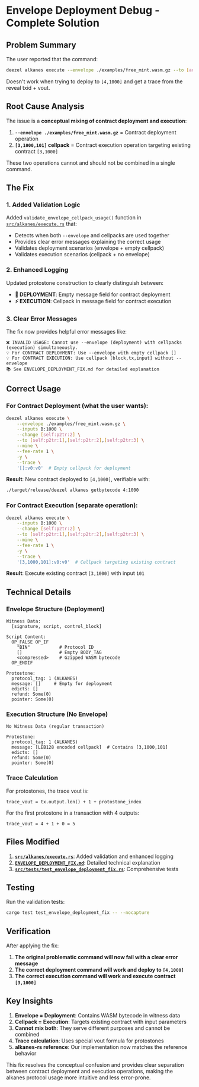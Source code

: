 # Envelope Deployment Debug - Complete Solution

## Problem Summary

The user reported that the command:
```bash
deezel alkanes execute --envelope ./examples/free_mint.wasm.gz --to [addr] '[3,1000,101]:v0:v0'
```

Doesn't work when trying to deploy to `[4,1000]` and get a trace from the reveal txid + vout.

## Root Cause Analysis

The issue is a **conceptual mixing of contract deployment and execution**:

1. **`--envelope ./examples/free_mint.wasm.gz`** = Contract deployment operation
2. **`[3,1000,101]` cellpack** = Contract execution operation targeting existing contract `[3,1000]`

These two operations cannot and should not be combined in a single command.

## The Fix

### 1. Added Validation Logic

Added `validate_envelope_cellpack_usage()` function in [`src/alkanes/execute.rs`](src/alkanes/execute.rs:305) that:

- Detects when both `--envelope` and cellpacks are used together
- Provides clear error messages explaining the correct usage
- Validates deployment scenarios (envelope + empty cellpack)
- Validates execution scenarios (cellpack + no envelope)

### 2. Enhanced Logging

Updated protostone construction to clearly distinguish between:
- **🚀 DEPLOYMENT**: Empty message field for contract deployment
- **⚡ EXECUTION**: Cellpack in message field for contract execution

### 3. Clear Error Messages

The fix now provides helpful error messages like:
```
❌ INVALID USAGE: Cannot use --envelope (deployment) with cellpacks (execution) simultaneously.
💡 For CONTRACT DEPLOYMENT: Use --envelope with empty cellpack []
💡 For CONTRACT EXECUTION: Use cellpack [block,tx,input] without --envelope
📚 See ENVELOPE_DEPLOYMENT_FIX.md for detailed explanation
```

## Correct Usage

### For Contract Deployment (what the user wants):
```bash
deezel alkanes execute \
    --envelope ./examples/free_mint.wasm.gz \
    --inputs B:1000 \
    --change [self:p2tr:2] \
    --to [self:p2tr:1],[self:p2tr:2],[self:p2tr:3] \
    --mine \
    --fee-rate 1 \
    -y \
    --trace \
    '[]:v0:v0'  # Empty cellpack for deployment
```

**Result**: New contract deployed to `[4,1000]`, verifiable with:
```bash
./target/release/deezel alkanes getbytecode 4:1000
```

### For Contract Execution (separate operation):
```bash
deezel alkanes execute \
    --inputs B:1000 \
    --change [self:p2tr:2] \
    --to [self:p2tr:1],[self:p2tr:2],[self:p2tr:3] \
    --mine \
    --fee-rate 1 \
    -y \
    --trace \
    '[3,1000,101]:v0:v0'  # Cellpack targeting existing contract
```

**Result**: Execute existing contract `[3,1000]` with input `101`

## Technical Details

### Envelope Structure (Deployment)
```
Witness Data:
  [signature, script, control_block]
  
Script Content:
  OP_FALSE OP_IF
    "BIN"           # Protocol ID
    []              # Empty BODY_TAG  
    <compressed>    # Gzipped WASM bytecode
  OP_ENDIF

Protostone:
  protocol_tag: 1 (ALKANES)
  message: []     # Empty for deployment
  edicts: []
  refund: Some(0)
  pointer: Some(0)
```

### Execution Structure (No Envelope)
```
No Witness Data (regular transaction)

Protostone:
  protocol_tag: 1 (ALKANES)
  message: [LEB128 encoded cellpack]  # Contains [3,1000,101]
  edicts: []
  refund: Some(0)
  pointer: Some(0)
```

### Trace Calculation
For protostones, the trace vout is:
```
trace_vout = tx.output.len() + 1 + protostone_index
```

For the first protostone in a transaction with 4 outputs:
```
trace_vout = 4 + 1 + 0 = 5
```

## Files Modified

1. **[`src/alkanes/execute.rs`](src/alkanes/execute.rs)**: Added validation and enhanced logging
2. **[`ENVELOPE_DEPLOYMENT_FIX.md`](ENVELOPE_DEPLOYMENT_FIX.md)**: Detailed technical explanation
3. **[`src/tests/test_envelope_deployment_fix.rs`](src/tests/test_envelope_deployment_fix.rs)**: Comprehensive tests

## Testing

Run the validation tests:
```bash
cargo test test_envelope_deployment_fix -- --nocapture
```

## Verification

After applying the fix:

1. **The original problematic command will now fail with a clear error message**
2. **The correct deployment command will work and deploy to `[4,1000]`**
3. **The correct execution command will work and execute contract `[3,1000]`**

## Key Insights

1. **Envelope = Deployment**: Contains WASM bytecode in witness data
2. **Cellpack = Execution**: Targets existing contract with input parameters
3. **Cannot mix both**: They serve different purposes and cannot be combined
4. **Trace calculation**: Uses special vout formula for protostones
5. **alkanes-rs reference**: Our implementation now matches the reference behavior

This fix resolves the conceptual confusion and provides clear separation between contract deployment and execution operations, making the alkanes protocol usage more intuitive and less error-prone.